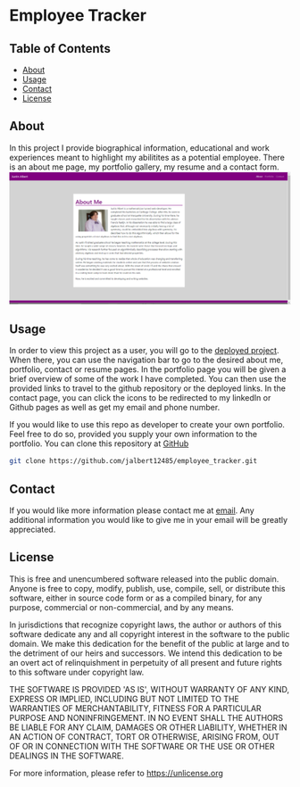 # Employee Tracker 
## Table of Contents 
 * [About](#About) 
 * [Usage](#Usage) 
 * [Contact](#Contact) 
 * [License](#License) 
  
## About 
 In this project I provide biographical information, educational and work experiences meant to highlight my abilitites as a potential employee.  There is an about me page, my portfolio gallery, my resume and a contact form.
 ![](Screenshot.png) 
 
## Usage 
 In order to view this project as a user, you will go to the [deployed project](https://jalbert12485.github.io/portfolio/).  When there, you can use the navigation bar to go to the desired about me, portfolio, contact or resume pages.  In the portfolio page you will be given a brief overview of some of the work I have completed.  You can then use the provided links to travel to the github repository or the deployed links.  In the contact page, you can click the icons to be redirected to my linkedIn or Github pages as well as get my email and phone number. 

 If you would like to use this repo as developer to create your own portfolio.  Feel free to do so, provided you supply your own information to the portfolio.  You can clone this repository at [GitHub](https://github.com/jalbert12485/employee_tracker.git) 
```sh 
git clone https://github.com/jalbert12485/employee_tracker.git
 ```    
## Contact 
 If you would like more information please contact me at [email](mailto:jalbert@carthage.edu).  Any additional information you would like to give me in your email will be greatly appreciated.
## License 
 This is free and unencumbered software released into the public domain. Anyone is free to copy, modify, publish, use, compile, sell, or distribute this software, either in source code form or as a compiled binary, for any purpose, commercial or non-commercial, and by any means. 
 
 In jurisdictions that recognize copyright laws, the author or authors of this software dedicate any and all copyright interest in the software to the public domain. We make this dedication for the benefit of the public at large and to the detriment of our heirs and successors. We intend this dedication to be an overt act of relinquishment in perpetuity of all present and future rights to this software under copyright law. 
 
 THE SOFTWARE IS PROVIDED 'AS IS', WITHOUT WARRANTY OF ANY KIND, EXPRESS OR IMPLIED, INCLUDING BUT NOT LIMITED TO THE WARRANTIES OF MERCHANTABILITY, FITNESS FOR A PARTICULAR PURPOSE AND NONINFRINGEMENT. IN NO EVENT SHALL THE AUTHORS BE LIABLE FOR ANY CLAIM, DAMAGES OR OTHER LIABILITY, WHETHER IN AN ACTION OF CONTRACT, TORT OR OTHERWISE, ARISING FROM, OUT OF OR IN CONNECTION WITH THE SOFTWARE OR THE USE OR OTHER DEALINGS IN THE SOFTWARE. 
 
 For more information, please refer to <https://unlicense.org> 
